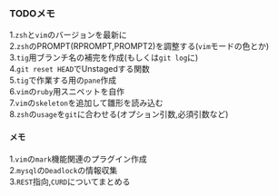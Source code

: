 ### TODOメモ  

1.`zsh`と`vim`のバージョンを最新に  
2.`zsh`のPROMPT(RPROMPT,PROMPT2)を調整する(`vim`モードの色とか)  
3.`tig`用ブランチ名の補完を作成(もしくは`git log`に)  
4.`git reset HEAD`でUnstagedする関数  
5.`tig`で作業する用の`pane`作成  
6.`vim`の`ruby`用スニペットを自作  
7.`vim`の`skeleton`を追加して雛形を読み込む  
8.`zsh`の`usage`を`git`に合わせる(オプション引数,必須引数など)  

#### メモ  

1.`vim`の`mark`機能関連のプラグイン作成  
2.`mysql`の`Deadlock`の情報収集  
3.`REST`指向,`CURD`についてまとめる  
